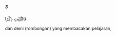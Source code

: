 ##### 3

<span class="ayah">فَٱلتَّٰلِيَٰتِ ذِكْرًا</span>

<span class="ayah_translation">dan demi (rombongan) yang membacakan pelajaran,</span>
